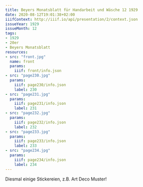 ```yaml
---
title: Beyers Monatsblatt für Handarbeit und Wäsche 12 1929
date: 2020-08-12T19:01:38+02:00
iiifContext: http://iiif.io/api/presentation/2/context.json
issueYear: 1929
issueMonth: 12
tags:
- 1929
- 20er
- Beyers Monatsblatt
resources:
- src: "front.jpg"
  name: front
  params:
    iiif: front/info.json
- src: "page230.jpg"
  params:
    iiif: page230/info.json
    label: 230
- src: "page231.jpg"
  params:
    iiif: page231/info.json
    label: 231
- src: "page232.jpg"
  params:
    iiif: page232/info.json
    label: 232
- src: "page233.jpg"
  params:
    iiif: page233/info.json
    label: 233
- src: "page234.jpg"
  params:
    iiif: page234/info.json
    label: 234
---
```

Diesmal einige Stickereien, z.B. Art Deco Muster!
<!--more-->
